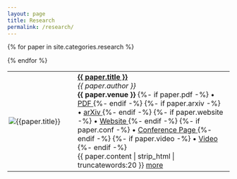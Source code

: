 ```yaml
---
layout: page
title: Research
permalink: /research/
---
```


<table>
<colgroup>
<col width="30%" />
<col width="70%" />
</colgroup>
<tbody>

{% for paper in site.categories.research %}

<tr>
  <td style="padding:0.2em;">
    <img src="{{paper.picture}}" alt="{{paper.title}}" style="max-height:12em;margin:auto;display:block;">
  </td>
  <td>
  <div><b><a href="{{ paper.url }}">{{ paper.title }}</a></b></div>
  <div><i>{{ paper.author }}</i></div>
  <div>
    <b>{{ paper.venue }} </b>
    {%- if paper.pdf -%} • <span><a href="{{paper.pdf}}"> PDF </a> </span> {%- endif -%}
    {%- if paper.arxiv -%} • <span><a href="{{paper.arxiv}}"> arXiv </a> </span> {%- endif -%}
    {%- if paper.website -%} • <span><a href="{{paper.website}}"> Website </a> </span> {%- endif -%}
    {%- if paper.conf -%} • <span><a href="{{paper.conf}}"> Conference Page </a> </span> {%- endif -%}
    {%- if paper.video -%} • <span><a href="{{paper.video}}"> Video </a> </span> {%- endif -%}
  </div>
  <div>{{ paper.content | strip_html | truncatewords:20  }} <a href="{{ paper.url }}">more</a></div>
  </td>
</tr>


{% endfor %}
</tbody>
</table>
